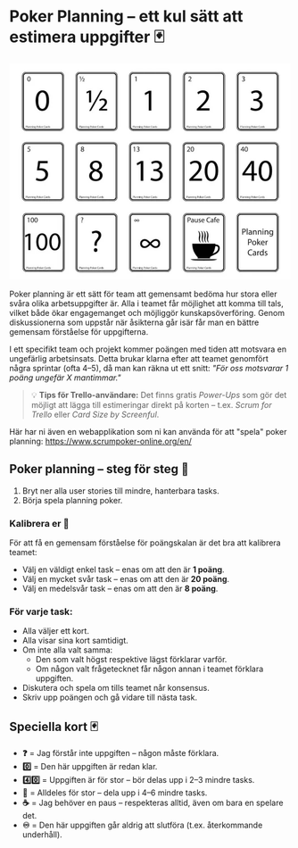 # Poker Planning – ett kul sätt att estimera uppgifter 🃏

![PokerPlanning Cards](./pokerplanning-cards.jpg)

Poker planning är ett sätt för team att gemensamt bedöma hur stora eller svåra olika arbetsuppgifter är. Alla i teamet får möjlighet att komma till tals, vilket både ökar engagemanget och möjliggör kunskapsöverföring. Genom diskussionerna som uppstår när åsikterna går isär får man en bättre gemensam förståelse för uppgifterna.

I ett specifikt team och projekt kommer poängen med tiden att motsvara en ungefärlig arbetsinsats. Detta brukar klarna efter att teamet genomfört några sprintar (ofta 4–5), då man kan räkna ut ett snitt: *"För oss motsvarar 1 poäng ungefär X mantimmar."*

> 💡 **Tips för Trello-användare:** Det finns gratis *Power-Ups* som gör det möjligt att lägga till estimeringar direkt på korten – t.ex. *Scrum for Trello* eller *Card Size by Screenful*.

Här har ni även en webapplikation som ni kan använda för att "spela" poker planning: https://www.scrumpoker-online.org/en/

## Poker planning – steg för steg 📝

1. Bryt ner alla user stories till mindre, hanterbara tasks.  
2. Börja spela planning poker.

### Kalibrera er 🎯

För att få en gemensam förståelse för poängskalan är det bra att kalibrera teamet:

- Välj en väldigt enkel task – enas om att den är **1 poäng**.  
- Välj en mycket svår task – enas om att den är **20 poäng**.  
- Välj en medelsvår task – enas om att den är **8 poäng**.

### För varje task:

- Alla väljer ett kort.
- Alla visar sina kort samtidigt.
- Om inte alla valt samma:
  - Den som valt högst respektive lägst förklarar varför.
  - Om någon valt frågetecknet får någon annan i teamet förklara uppgiften.
- Diskutera och spela om tills teamet når konsensus.
- Skriv upp poängen och gå vidare till nästa task.

## Speciella kort 🃏

- **❓** = Jag förstår inte uppgiften – någon måste förklara.  
- **0️⃣** = Den här uppgiften är redan klar.  
- **4️⃣0️⃣** = Uppgiften är för stor – bör delas upp i 2–3 mindre tasks.  
- **💯** = Alldeles för stor – dela upp i 4–6 mindre tasks.  
- **☕** = Jag behöver en paus – respekteras alltid, även om bara en spelare det.  
- **♾️** = Den här uppgiften går aldrig att slutföra (t.ex. återkommande underhåll).
